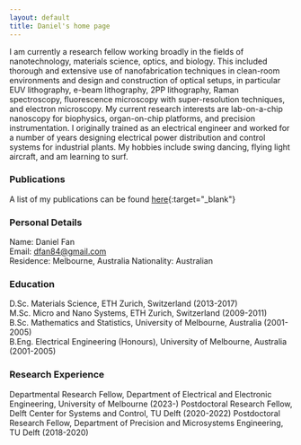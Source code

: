 ```yaml
---
layout: default
title: Daniel's home page
---
```


I am currently a research fellow working broadly in the fields of nanotechnology, materials science, optics, and biology. This included thorough and extensive use of nanofabrication techniques in clean-room environments and design and construction of optical setups, in particular EUV lithography, e-beam lithography, 2PP lithography, Raman spectroscopy, fluorescence microscopy with super-resolution techniques, and electron microscopy. My current research interests are lab-on-a-chip nanoscopy for biophysics, organ-on-chip platforms, and precision instrumentation. I originally trained as an electrical engineer and worked for a number of years designing electrical power distribution and control systems for industrial plants. My hobbies include swing dancing, flying light aircraft, and am learning to surf.

### Publications

A list of my publications can be found [here](https://scholar.google.com/citations?user=kRzcs9YAAAAJ&hl=en){:target="_blank"}

### Personal Details

Name: Daniel Fan  
Email: <dfan84@gmail.com>  
Residence: Melbourne, Australia 
Nationality: Australian

### Education

D.Sc. Materials Science, ETH Zurich, Switzerland (2013-2017)  
M.Sc. Micro and Nano Systems, ETH Zurich, Switzerland (2009-2011)  
B.Sc. Mathematics and Statistics, University of Melbourne, Australia (2001-2005)  
B.Eng. Electrical Engineering (Honours), University of Melbourne, Australia (2001-2005)

### Research Experience

Departmental Research Fellow, Department of Electrical and Electronic Engineering, University of Melbourne (2023-)
Postdoctoral Research Fellow, Delft Center for Systems and Control, TU Delft (2020-2022)
Postdoctoral Research Fellow, Department of Precision and Microsystems Engineering, TU Delft (2018-2020)
